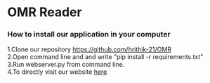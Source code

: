 # OMR Reader
<HTML>

<h3>How to install our application in your computer</h3>

1.Clone our repository https://github.com/hrithik-21/OMR<br>
2.Open command line and and write "pip install -r requirements.txt"<br>
3.Run webserver.py from command line.<br>
4.To directly visit our website <a href="http://52.149.231.196:5000/">here</a>
</HTML>

